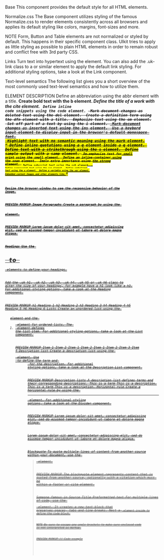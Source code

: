 

Base
This component provides the default style for all HTML elements.

Normalize.css
The Base component utilizes styling of the famous Normalize.css to render elements consistently across all browsers and applies its default styling like colors, margins, font-sizes and more.

NOTE Form, Button and Table elements are not normalized or styled by default. This happens in their specific component class. UIkit tries to apply as little styling as possible to plain HTML elements in order to remain robust and conflict free with 3rd party CSS.

Links
Turn text into hypertext using the <a> element. You can also add the .uk-link class to a <span> or similar element to apply the default link styling. For additional styling options, take a look at the Link component.

Text-level semantics
The following list gives you a short overview of the most commonly used text-level semantics and how to utilize them.

ELEMENT	DESCRIPTION
<abbr>	Define an abbreviation using the abbr element with a title.
<b>	Create bold text with the b element.
<cite>	Define the title of a work with the cite element.
<code>	Define inline code snippets using the code element.
<del>	Mark document changes as deleted text using the del element.
<dfn>	Create a definition term using the dfn element with a title.
<em>	Emphasize text using the em element.
<i>	Set off part of a text by using the i element.
<ins>	Mark document changes as inserted text using the ins element.
<kbd>	Use a keybord input element to display input in the browser's default monospace font.
<mark>	Highlight text with no semantic meaning using the mark element.
<q>	Define inline quotations using a q element inside a q element.
<s>	Define text with a strikethrough using the s element.
<samp>	Define sample output with a samp element.
<small>	De-emphasize text for small print using the small element.
<span>	Define an inline-container using the span element.
<strong>	Imply extra importance using the strong element.
<sub>	Define subscript text using the sub element..
<sup>	Define superscript text using the sup element.
<u>	Define underlined text using the u element.
<var>	Define a variable using the var element.
Embedded content
Images and other elements like <audio>, <canvas>, <img>, <svg> and <video> are responsive by default in UIkit. If the layout is narrowed, they adjust their size and keep their proportions. To prevent this behavior, add the .uk-preserve-width class from the Utility component to the element or any container.

Resize the browser window to see the responsive behavior of the image.

PREVIEW
MARKUP
Image
Paragraphs
Create a paragraph by using the <p> element.

PREVIEW
MARKUP
Lorem ipsum dolor sit amet, consectetur adipiscing elit, sed do eiusmod tempor incididunt ut labore et dolore magna aliqua.

Headings
Use the <h1> to <h6> elements to define your headings.

Add the .uk-h1, .uk-h2, .uk-h3, .uk-h4, .uk-h5 or .uk-h6 class to alter the size of your headings, for example have a h1 look like a h3. For additional styling options, take a look at the Heading component.

PREVIEW
MARKUP
h1 Heading 1
h2 Heading 2
h3 Heading 3
h4 Heading 4
h5 Heading 5
h6 Heading 6
Lists
Create an unordered list using the <ul> element and the <ol> element for ordered lists. The <li> element defines the list item. For additional styling options, take a look at the List component.

PREVIEW
MARKUP
Item 1
Item 2
Item 1
Item 2
Item 1
Item 2
Item 3
Item 4
Description list
Create a description list using the <dl> element. Use <dt> to define the term and <dd> for the description. For additional styling options, take a look at the Description List component.

PREVIEW
MARKUP
Description lists
A description list defines terms and their corresponding descriptions.
This is a term
This is a description.
This is a term
This is a description.
Horizontal rule
Create a horizontal rule by using the <hr> element. For additional styling options, take a look at the Divider component.

PREVIEW
MARKUP
Lorem ipsum dolor sit amet, consectetur adipiscing elit, sed do eiusmod tempor incididunt ut labore et dolore magna aliqua.

Lorem ipsum dolor sit amet, consectetur adipiscing elit, sed do eiusmod tempor incididunt ut labore et dolore magna aliqua.

Blockquote
To quote multiple lines of content from another source within your document, use the <blockquote> element.

PREVIEW
MARKUP
The blockquote element represents content that is quoted from another source, optionally with a citation which must be within a footer or cite element.

Someone famous in Source Title
Preformatted text
For multiple lines of code, use the <pre> element. It creates a new text block that preserves spaces, tabs and line breaks. Nest a <code> element inside to define the code block.

NOTE Be sure to escape any angle brackets to make sure enclosed code is not interpreted as markup.

PREVIEW
MARKUP
// Code example
<div id="myid" class="myclass" hidden>
    Lorem ipsum <strong>dolor</strong> sit amet, consectetur adipiscing elit.
</div>

